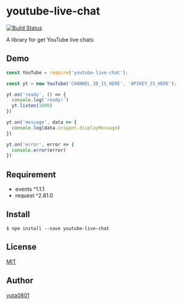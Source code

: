 # youtube-live-chat

[![Build Status](https://travis-ci.org/yuta0801/youtube-live-chat.svg?branch=master)](https://travis-ci.org/yuta0801/youtube-live-chat)

A library for get YouTube live chats

## Demo

```js
const YouTube = require('youtube-live-chat');

const yt = new YouTube('CHANNEL_ID_IS_HERE', 'APIKEY_IS_HERE');

yt.on('ready', () => {
  console.log('ready!')
  yt.listen(1000)
})

yt.on('message', data => {
  console.log(data.snippet.displayMessage)
})

yt.on('error', error => {
  console.error(error)
})
```

## Requirement

- events ^1.1.1
- request ^2.81.0

## Install

```
$ npm install --save youtube-live-chat
```

## License

[MIT](https://github.com/yuta0801/youtube-live-chat/blob/master/LICENSE)

## Author

[yuta0801](https://github.com/yuta0801)
